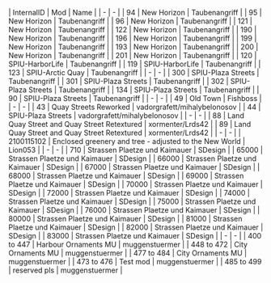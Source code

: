 | InternalID | Mod | Name |
| - | - |
| 94 | New Horizon | Taubenangriff |
| 95 | New Horizon | Taubenangriff |
| 96 | New Horizon | Taubenangriff |
| 121 | New Horizon | Taubenangriff |
| 122 | New Horizon | Taubenangriff |
| 190 | New Horizon | Taubenangriff |
| 196 | New Horizon | Taubenangriff |
| 199 | New Horizon | Taubenangriff |
| 193 | New Horizon | Taubenangriff |
| 200 | New Horizon | Taubenangriff |
| 201 | New Horizon | Taubenangriff |
| 120 | SPIU-HarborLife | Taubenangriff |
| 119 | SPIU-HarborLife | Taubenangriff |
| 123 | SPIU-Arctic Quay | Taubenangriff |
| - | - |
| 300 | SPIU-Plaza Streets | Taubenangriff |
| 301 | SPIU-Plaza Streets | Taubenangriff |
| 302 | SPIU-Plaza Streets | Taubenangriff |
| 134 | SPIU-Plaza Streets | Taubenangriff |
| 90 | SPIU-Plaza Streets | Taubenangriff |
| - | - |
| 49 | Old Town | Fishboss |
| - | - |
| 43 | Quay Streets Reworked | vadorgrafett/mihalybelonosov |
| 44 | SPIU-Plaza Streets | vadorgrafett/mihalybelonosov |
| - | - |
| 88 | Land Quay Street and Quay Street Retextured | xormenter/Lrds42 |
| 89 | Land Quay Street and Quay Street Retextured | xormenter/Lrds42 |
| - | - |
| 2100115102 | Enclosed greenery and tree - adjusted to the New World | Lion053 |
| - | - |
| 710 | Strassen Plaetze und Kaimauer | SDesign |
| 65000 | Strassen Plaetze und Kaimauer | SDesign |
| 66000 | Strassen Plaetze und Kaimauer | SDesign |
| 67000 | Strassen Plaetze und Kaimauer | SDesign |
| 68000 | Strassen Plaetze und Kaimauer | SDesign |
| 69000 | Strassen Plaetze und Kaimauer | SDesign |
| 70000 | Strassen Plaetze und Kaimauer | SDesign |
| 72000 | Strassen Plaetze und Kaimauer | SDesign |
| 74000 | Strassen Plaetze und Kaimauer | SDesign |
| 75000 | Strassen Plaetze und Kaimauer | SDesign |
| 76000 | Strassen Plaetze und Kaimauer | SDesign |
| 80000 | Strassen Plaetze und Kaimauer | SDesign |
| 81000 | Strassen Plaetze und Kaimauer | SDesign |
| 82000 | Strassen Plaetze und Kaimauer | SDesign |
| 83000 | Strassen Plaetze und Kaimauer | SDesign |
| - | - |
| 400 to 447 | Harbour Ornaments MU | muggenstuermer |
| 448 to 472 | City Ornaments MU | muggenstuermer |
| 477 to 484 | City Ornaments MU | muggenstuermer |
| 473 to 476 | Test mod | muggenstuermer |
| 485 to 499 | reserved pls | muggenstuermer |
